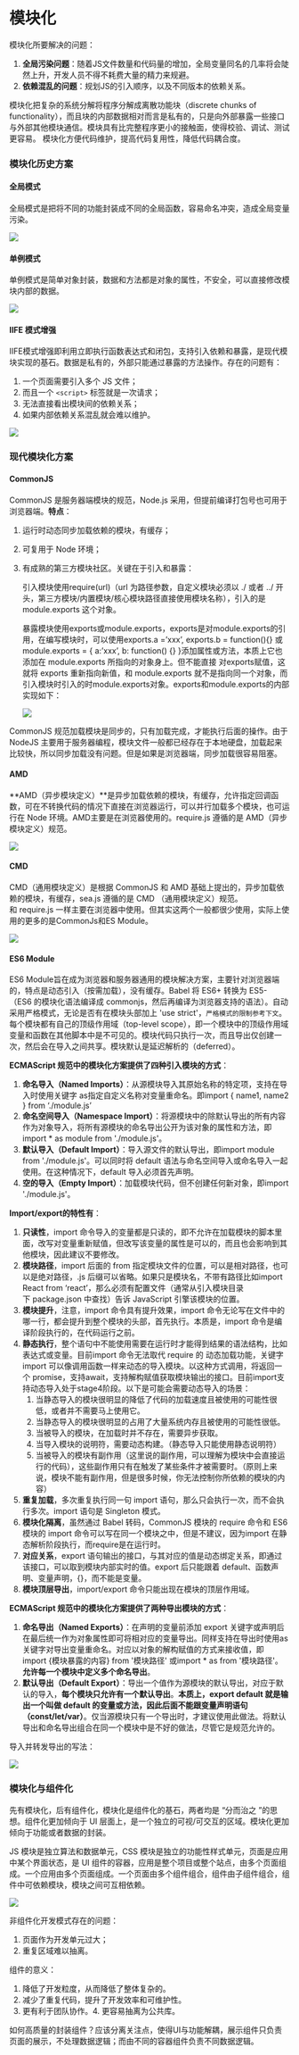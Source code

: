 # 模块化

模块化所要解决的问题：
1. **全局污染问题**：随着JS文件数量和代码量的增加，全局变量同名的几率将会陡然上升，开发人员不得不耗费大量的精力来规避。
2. **依赖混乱的问题**：规划JS的引入顺序，以及不同版本的依赖关系。

模块化把复杂的系统分解将程序分解成离散功能块（discrete chunks of functionality），而且块的内部数据相对而言是私有的，只是向外部暴露一些接口与外部其他模块通信。模块具有比完整程序更小的接触面，使得校验、调试、测试更容易。 模块化方便代码维护，提高代码复用性，降低代码耦合度。

### 模块化历史方案

#### 全局模式

全局模式是把将不同的功能封装成不同的全局函数，容易命名冲突，造成全局变量污染。

![](../../../public/front-end/basics/javascript/164.png)

#### 单例模式

单例模式是简单对象封装，数据和方法都是对象的属性，不安全，可以直接修改模块内部的数据。

![](../../../public/front-end/basics/javascript/165.png)

#### IIFE 模式增强

IIFE模式增强即利用立即执行函数表达式和闭包，支持引入依赖和暴露，是现代模块实现的基石。数据是私有的，外部只能通过暴露的方法操作。存在的问题有：
1. 一个页面需要引入多个 JS 文件；
2. 而且一个 `<script>` 标签就是一次请求；
3. 无法直接看出模块间的依赖关系；
4. 如果内部依赖关系混乱就会难以维护。

![](../../../public/front-end/basics/javascript/166.png)

### 现代模块化方案

#### CommonJS

CommonJS 是服务器端模块的规范，Node.js 采用，但提前编译打包号也可用于浏览器端。**特点**：
1. 运行时动态同步加载依赖的模块，有缓存；
2. 可复用于 Node 环境；
3. 有成熟的第三方模块社区。关键在于引入和暴露：

    引入模块使用require(url)（url 为路径参数，自定义模块必须以 ./ 或者 ../ 开头，第三方模块/内置模块/核心模块路径直接使用模块名称），引入的是module.exports 这个对象。

    暴露模块使用exports或module.exports，exports是对module.exports的引用，在编写模块时，可以使用exports.a =’xxx’, exports.b = function(){} 或module.exports = { a:’xxx’, b: function() {} }添加属性或方法，本质上它也添加在 module.exports 所指向的对象身上。但不能直接 对exports赋值，这就将 exports 重新指向新值，和 module.exports 就不是指向同一个对象，而引入模块时引入的时module.exports对象。exports和module.exports的内部实现如下：

    ![](../../../public/front-end/basics/javascript/167.png)

CommonJS 规范加载模块是同步的，只有加载完成，才能执行后面的操作。由于 NodeJS 主要用于服务器编程，模块文件一般都已经存在于本地硬盘，加载起来比较快，所以同步加载没有问题。但是如果是浏览器端，同步加载很容易阻塞。

#### AMD

**AMD（异步模块定义）**是异步加载依赖的模块，有缓存，允许指定回调函数，可在不转换代码的情况下直接在浏览器运行，可以并行加载多个模块，也可运行在 Node 环境。AMD主要是在浏览器使用的。require.js 遵循的是 AMD（异步模块定义）规范。

![](../../../public/front-end/basics/javascript/168.png)

#### CMD

CMD（通用模块定义）是根据 CommonJS 和 AMD 基础上提出的，异步加载依赖的模块，有缓存，sea.js 遵循的是 CMD （通用模块定义）规范。和 require.js 一样主要在浏览器中使用。但其实这两个一般都很少使用，实际上使用的更多的是CommonJs和ES Module。

![](../../../public/front-end/basics/javascript/169.png)

#### ES6 Module

ES6 Module旨在成为浏览器和服务器通用的模块解决方案，主要针对浏览器端的，特点是动态引入（按需加载），没有缓存。Babel 将 ES6+ 转换为 ES5- （ES6 的模块化语法编译成 commonjs，然后再编译为浏览器支持的语法）。自动采用严格模式，无论是否有在模块头部加上 'use strict'，`严格模式的限制参考下文`。每个模块都有自己的顶级作用域（top-level scope），即一个模块中的顶级作用域变量和函数在其他脚本中是不可见的。模块代码只执行一次，而且导出仅创建一次，然后会在导入之间共享。模块默认是延迟解析的（deferred）。

**ECMAScript 规范中的模块化方案提供了四种引入模块的方式**：
1. **命名导入（Named Imports）**：从源模块导入其原始名称的特定项，支持在导入时使用关键字 as指定自定义名称对变量重命名。即import { name1, name2 } from ‘./module.js’
2. **命名空间导入（Namespace Import）**：将源模块中的除默认导出的所有内容作为对象导入，将所有源模块的命名导出公开为该对象的属性和方法，即import * as module from './module.js'。
3. **默认导入（Default Import）**：导入源文件的默认导出，即import module from './module.js'。可以同时将 default 语法与命名空间导入或命名导入一起使用。在这种情况下，default 导入必须首先声明。
4. **空的导入（Empty Import）**：加载模块代码，但不创建任何新对象，即import './module.js'。

**Import/export的特性有**：
1. **只读性**，import 命令导入的变量都是只读的，即不允许在加载模块的脚本里面，改写对变量重新赋值，但改写该变量的属性是可以的，而且也会影响到其他模块，因此建议不要修改。
2. **模块路径**，import 后面的 from 指定模块文件的位置，可以是相对路径，也可以是绝对路径，.js 后缀可以省略。如果只是模块名，不带有路径比如import React from ‘react’，那么必须有配置文件（通常从引入模块目录下 package.json 中查找）告诉 JavaScript 引擎该模块的位置。
3. **模块提升**，注意，import 命令具有提升效果，import 命令无论写在文件中的哪一行，都会提升到整个模块的头部，首先执行。本质是，import 命令是编译阶段执行的，在代码运行之前。
4. **静态执行**，整个语句中不能使用需要在运行时才能得到结果的语法结构，比如表达式或变量。目前import 命令无法取代 require 的 动态加载功能，关键字 import 可以像调用函数一样来动态的导入模块。以这种方式调用，将返回一个 promise，支持await，支持解构赋值获取模块输出的接口。目前import支持动态导入处于stage4阶段。以下是可能会需要动态导入的场景：
    1. 当静态导入的模块很明显的降低了代码的加载速度且被使用的可能性很低，或者并不需要马上使用它。
    2. 当静态导入的模块很明显的占用了大量系统内存且被使用的可能性很低。
    3. 当被导入的模块，在加载时并不存在，需要异步获取。
    4. 当导入模块的说明符，需要动态构建。（静态导入只能使用静态说明符）
    5. 当被导入的模块有副作用（这里说的副作用，可以理解为模块中会直接运行的代码），这些副作用只有在触发了某些条件才被需要时。（原则上来说，模块不能有副作用，但是很多时候，你无法控制你所依赖的模块的内容）
5. **重复加载**，多次重复执行同一句 import 语句，那么只会执行一次，而不会执行多次。import 语句是 Singleton 模式。
6. **模块化隔离**，虽然通过 Babel 转码，CommonJS 模块的 require 命令和 ES6 模块的 import 命令可以写在同一个模块之中，但是不建议，因为import 在静态解析阶段执行，而require是在运行时。
7. **对应关系**，export 语句输出的接口，与其对应的值是动态绑定关系，即通过该接口，可以取到模块内部实时的值。export 后只能跟着 default、函数声明、变量声明，{}，而不能是变量。
8. **模块顶层导出**，import/export 命令只能出现在模块的顶层作用域。

**ECMAScript 规范中的模块化方案提供了两种导出模块的方式**：
1. **命名导出（Named Exports）**：在声明的变量前添加 export 关键字或声明后在最后统一作为对象属性即可将相对应的变量导出。同样支持在导出时使用as关键字对导出变量重命名。对应以对象的解构赋值的方式来接收值，即import {模块暴露的内容} from '模块路径' 或import * as  from '模块路径'。**允许每一个模块中定义多个命名导出**。
2. **默认导出（Default Export）**：导出一个值作为源模块的默认导出，对应于默认的导入，**每个模块只允许有一个默认导出**。**本质上，export default 就是输出一个叫做 default 的变量或方法，因此后面不能跟变量声明语句（const/let/var）**。仅当源模块只有一个导出时，才建议使用此做法。将默认导出和命名导出组合在同一个模块中是不好的做法，尽管它是规范允许的。

导入并转发导出的写法：

![](../../../public/front-end/basics/javascript/170.png)

### 模块化与组件化

先有模块化，后有组件化，模块化是组件化的基石，两者均是 “分而治之 ”的思想。组件化更加倾向于 UI 层面上，是一个独立的可视/可交互的区域。模块化更加倾向于功能或者数据的封装。

JS 模块是独立算法和数据单元，CSS 模块是独立的功能性样式单元，页面是应用中某个界面状态，是 UI 组件的容器，应用是整个项目或整个站点，由多个页面组成。一个应用由多个页面组成。一个页面由多个组件组合，组件由子组件组合，组件中可依赖模块，模块之间可互相依赖。

![](../../../public/front-end/basics/javascript/171.png)

非组件化开发模式存在的问题：
1. 页面作为开发单元过大；
2. 重复区域难以抽离。

组件的意义：
1. 降低了开发粒度，从而降低了整体复杂的。
2. 减少了重复代码，提升了开发效率和可维护性。
3. 更有利于团队协作。4. 更容易抽离为公共库。 

如何高质量的封装组件？应该分离关注点，使得UI与功能解耦，展示组件只负责页面的展示，不处理数据逻辑；而由不同的容器组件负责不同数据逻辑。
